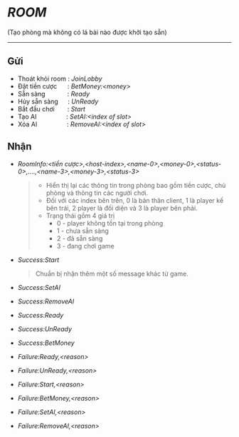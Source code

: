 # ***ROOM***
(Tạo phòng mà không có lá bài nào được khởi tạo sẵn)
***
## Gửi
* Thoát khỏi room : *JoinLobby*
* Đặt tiền cược &nbsp;&nbsp;&nbsp;&nbsp; : *BetMoney:\<money>*
* Sẵn sàng &ensp;&ensp;&ensp;&ensp;&ensp;&ensp; : *Ready*
* Hủy sẵn sàng &ensp;&ensp; : *UnReady*
* Bắt đầu chơi &ensp; &ensp;&ensp;: *Start*
* Tạo AI &ensp;&ensp;&ensp;&ensp;&ensp;&ensp;&ensp;&ensp;&ensp;: *SetAI:\<index of slot>*
* Xóa AI &ensp;&ensp;&ensp;&ensp;&ensp;&ensp;&ensp;&ensp;&ensp;: *RemoveAI:\<index of slot>*
## Nhận
* *RoomInfo:\<tiền cược>,\<host-index>,\<name-0>,\<money-0>,\<status-0>,....,\<name-3>,\<money-3>,\<status-3>* 
	>* Hiển thị lại các thông tin trong phòng bao gồm tiền cược, chủ phòng và thông tin các người chơi.  
	>* Đối với các index bên trên, 0 là bản thân client, 1 là player kế bên trái, 2 player là đối diện và 3 là player bên phải.
	> * Trạng thái gồm 4 giá trị
	> 	* 0 - player không tồn tại trong phòng
	>	* 1 - chưa sẵn sàng
	>	* 2 - đã sẵn sàng
	>	* 3 - đang chơi game 
	
* *Success:Start*
	> Chuẩn bị nhận thêm một số message khác từ game. 
* *Success:SetAI*
* *Success:RemoveAI*
* *Success:Ready*
* *Success:UnReady*
* *Success:BetMoney*
* *Failure:Ready,\<reason>*
* *Failure:UnReady,\<reason>*
* *Failure:Start,\<reason>*
* *Failure:BetMoney,\<reason>*
* *Failure:SetAI,\<reason>*
* *Failure:RemoveAI,\<reason>*
	